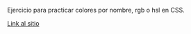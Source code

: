 Ejercicio para practicar colores por nombre, rgb o hsl en CSS.

[Link al sitio](https://dbsantiago.github.io/Codecademy/FrontEndEngineer/10-coffeeRegions/index.html)